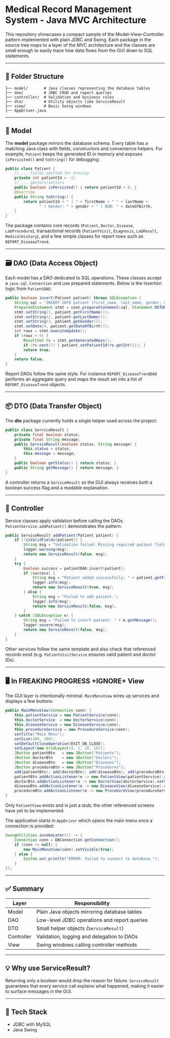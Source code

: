 # Medical Record Management System - Java MVC Architecture

This repository showcases a compact sample of the Model–View–Controller pattern implemented with plain JDBC and Swing.  Each package in the source tree maps to a layer of the MVC architecture and the classes are small enough to easily trace how data flows from the GUI down to SQL statements.

---

## 📁 Folder Structure

```
├── model/       # Java classes representing the database tables
├── dao/         # JDBC CRUD and report queries
├── controller/  # Validation and business rules
├── dto/         # Utility objects like ServiceResult
├── view/        # Basic Swing windows
├── AppDriver.java
```

---

## 🧠 Model

The **model** package mirrors the database schema.  Every table has a matching Java class with fields, constructors and convenience helpers.  For example, `Patient` keeps the generated ID in memory and exposes `isPersisted()` and `toString()` for debugging:

```java
public class Patient {
    // ... fields omitted for brevity
    private int patientId = -1;
    // ... getters/setters
    public boolean isPersisted() { return patientId > 0; }
    @Override
    public String toString() {
        return patientId + " | " + firstName + " " + lastName +
               " | Gender: " + gender + " | DOB: " + dateOfBirth;
    }
}
```

The package contains core records (`Patient`, `Doctor`, `Disease`, `LabProcedure`), transactional records (`PatientVisit`, `Diagnosis`, `LabResult`, `MedicalHistory`), and a few simple classes for report rows such as `REPORT_DiseaseTrend`.

---

## 🗃️ DAO (Data Access Object)

Each model has a DAO dedicated to SQL operations.  These classes accept a `java.sql.Connection` and use prepared statements.  Below is the insertion logic from `PatientDAO`:

```java
public boolean insert(Patient patient) throws SQLException {
    String sql = "INSERT INTO patient (first_name, last_name, gender, date_of_birth) VALUES (?, ?, ?, ?)";
    PreparedStatement stmt = conn.prepareStatement(sql, Statement.RETURN_GENERATED_KEYS);
    stmt.setString(1, patient.getFirstName());
    stmt.setString(2, patient.getLastName());
    stmt.setString(3, patient.getGender());
    stmt.setDate(4, patient.getDateOfBirth());
    int rows = stmt.executeUpdate();
    if (rows > 0) {
        ResultSet rs = stmt.getGeneratedKeys();
        if (rs.next()) { patient.setPatientId(rs.getInt(1)); }
        return true;
    }
    return false;
}
```

Report DAOs follow the same style.  For instance `REPORT_DiseaseTrendDAO` performs an aggregate query and maps the result set into a list of `REPORT_DiseaseTrend` objects.

---

## 📦 DTO (Data Transfer Object)

The **dto** package currently holds a single helper used across the project:

```java
public class ServiceResult {
    private final boolean status;
    private final String message;
    public ServiceResult(boolean status, String message) {
        this.status = status;
        this.message = message;
    }
    public boolean getStatus() { return status; }
    public String getMessage() { return message; }
}
```

A controller returns a `ServiceResult` so the GUI always receives both a boolean success flag and a readable explanation.

---

## 🧩 Controller

Service classes apply validation before calling the DAOs.  `PatientService.addPatient()` demonstrates the pattern:

```java
public ServiceResult addPatient(Patient patient) {
    if (!isValidFields(patient)) {
        String msg = "Validation failed: Missing required patient fields.";
        logger.warning(msg);
        return new ServiceResult(false, msg);
    }
    try {
        boolean success = patientDAO.insert(patient);
        if (success) {
            String msg = "Patient added successfully: " + patient.getFirstName() + " " + patient.getLastName();
            logger.info(msg);
            return new ServiceResult(true, msg);
        } else {
            String msg = "Failed to add patient.";
            logger.info(msg);
            return new ServiceResult(false, msg);
        }
    } catch (SQLException e) {
        String msg = "Failed to insert patient: " + e.getMessage();
        logger.severe(msg);
        return new ServiceResult(false, msg);
    }
}
```

Other services follow the same template and also check that referenced records exist (e.g. `PatientVisitService` ensures valid patient and doctor IDs).

---

## 🖥️ In FREAKING PROGRESS +IGNORE+ View

The GUI layer is intentionally minimal.  `MainMenuView` wires up services and displays a few buttons:

```java
public MainMenuView(Connection conn) {
    this.patientService = new PatientService(conn);
    this.doctorService  = new DoctorService(conn);
    this.diseaseService = new DiseaseService(conn);
    this.procedureService = new ProcedureService(conn);
    setTitle("Main Menu");
    setSize(400, 300);
    setDefaultCloseOperation(EXIT_ON_CLOSE);
    setLayout(new GridLayout(4, 1, 10, 10));
    JButton patientBtn   = new JButton("Patients");
    JButton doctorBtn    = new JButton("Doctors");
    JButton diseaseBtn   = new JButton("Diseases");
    JButton procedureBtn = new JButton("Procedures");
    add(patientBtn); add(doctorBtn); add(diseaseBtn); add(procedureBtn);
    patientBtn.addActionListener(e -> new PatientView(patientService).setVisible(true));
    doctorBtn.addActionListener(e -> new DoctorView(doctorService).setVisible(true));
    diseaseBtn.addActionListener(e -> new DiseaseView(diseaseService).setVisible(true));
    procedureBtn.addActionListener(e -> new ProcedureView(procedureService).setVisible(true));
}
```

Only `PatientView` exists and is just a stub; the other referenced screens have yet to be implemented.

The application starts in `AppDriver` which opens the main menu once a connection is provided:

```java
SwingUtilities.invokeLater(() -> {
    Connection conn = DBConnection.getConnection();
    if (conn != null) {
        new MainMenuView(conn).setVisible(true);
    } else {
        System.out.println("ERROR: Failed to connect to database.");
    }
});
```

---

## ✅ Summary

| Layer       | Responsibility                                   |
|-------------|---------------------------------------------------|
| Model       | Plain Java objects mirroring database tables      |
| DAO         | Low-level JDBC operations and report queries      |
| DTO         | Small helper objects (`ServiceResult`)            |
| Controller  | Validation, logging and delegation to DAOs        |
| View        | Swing windows calling controller methods          |

---

## 💡 Why use ServiceResult?

Returning only a boolean would drop the reason for failure.  `ServiceResult` guarantees that every service call explains what happened, making it easier to surface messages in the GUI.

---

## 🔧 Tech Stack

* JDBC with MySQL
* Java Swing

